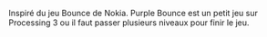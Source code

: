 Inspiré du jeu Bounce de Nokia. Purple Bounce est un petit jeu sur Processing 3 ou il faut passer plusieurs niveaux pour finir le jeu. 
